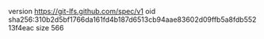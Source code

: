 version https://git-lfs.github.com/spec/v1
oid sha256:310b2d5bf1766da161fd4b187d6513cb94aae83602d09ffb5a8fdb55213f4eac
size 566
